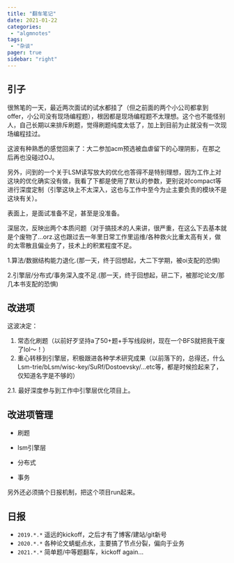 ```yaml
---
title: "翻车笔记"
date: 2021-01-22
categories:
 - "algmnotes"
tags:
 - "杂谈"
pager: true
sidebar: "right"
---
```


引子
---

很煞笔的一天，最近两次面试的试水都挂了（但之前面的两个小公司都拿到offer，小公司没有现场编程题），根因都是现场编程题不太理想。这个也不能怪别人，自己长期以来排斥刷题，觉得刷题纯度太低了，加上到目前为止就没有一次现场编程挂过。

这波有种熟悉的感觉回来了：大二参加acm预选被血虐留下的心理阴影，在那之后再也没碰过OJ。

另外，问到的一个关于LSM读写放大的优化也答得不是特别理想，因为工作上对这块的优化确实没有做，我看了下都是使用了默认的参数，更别说对compact等进行深度定制（引擎这块上不太深入，这也与工作中至今为止主要负责的模块不是这块有关）。

<!--more-->
表面上，是面试准备不足，甚至是没准备。

深层次，反映出两个本质问题（对于搞技术的人来讲，很严重，在这么下去基本就是个废物了...orz.这也跟过去一年里日常工作里运维/各种救火比重太高有关，做的太零散且偏业务了，技术上的积累程度不足。

1.算法/数据结构能力退化.(那一天，终于回想起，大二下学期，被oi支配的恐惧)

2.引擎层/分布式/事务深入度不足.(那一天，终于回想起，研二下，被那坨论文/那几本书支配的恐惧)


改进项
-----

这波决定：
1. 常态化刷题（以前好歹坚持a了50+题+手写线段树，现在一个BFS就把我干废了lol～！）
2. 重心转移到引擎层，积极跟进各种学术研究成果（以前落下的，总得还，什么Lsm-trie/bLsm/wisc-key/SuRf/Dostoevsky/...etc等，都是时候捡起来了，仅知道名字是不够的）

  2.1. 最好深度参与到工作中引擎层优化项目上。

改进项管理
-----

- 刷题

- lsm引擎层

- 分布式

- 事务

另外还必须搞个日报机制，把这个项目run起来。

日报
----

- `2019.*.*` 遥远的kickoff，之后才有了博客/建站/git新号
- `2020.*.*` 各种论文蜻蜓点水，主要搞了节点分裂，偏向于业务
- `2021.*.*` 简单题/中等题翻车，kickoff again...

